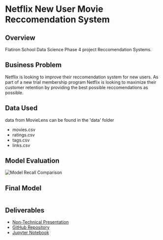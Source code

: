 # Netflix New User Movie Reccomendation System

## Overview
Flatiron School Data Science Phase 4 project Reccomendation Systems.

## Business Problem
Netflix is looking to improve their reccomendation system for new users.  As part of a new trial membership program Netflix is looking to maximize their customer retention by providing the best possible reccomendations as possible.  

## Data Used
data from MovieLens can be found in the 'data' folder
* movies.csv
* ratings.csv
* tags.csv
* links.csv

## Model Evaluation


![Model Recall Comparison](images/model-comparison.png)
## Final Model

![]()

## Deliverables
* [Non-Technical Presentation]()
* [GitHub Repository](https://github.com/ceflynn/Movie-Recommendation-System)
* [Jupyter Notebook](https://github.com/ceflynn/Movie-Recommendation-System/blob/main/student.ipynb)



